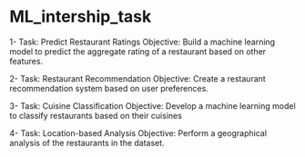 # ML_intership_task
1- Task: Predict Restaurant Ratings
   Objective: Build a machine learning model to predict the
   aggregate rating of a restaurant based on other features.

2- Task: Restaurant Recommendation
   Objective: Create a restaurant recommendation
   system based on user preferences.

3- Task: Cuisine Classification
   Objective: Develop a machine learning model to
   classify restaurants based on their cuisines

4- Task: Location-based Analysis
   Objective: Perform a geographical analysis of the
   restaurants in the dataset.
